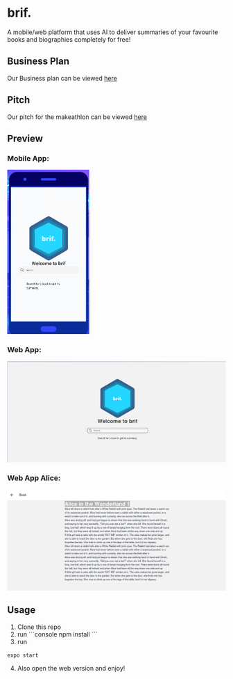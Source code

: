 # brif.

A mobile/web platform that uses AI to deliver summaries of your favourite books and biographies completely for free!

## Business Plan
Our Business plan can be viewed [here](./BusinessPlan.md)

## Pitch
Our pitch for the makeathlon can be viewed [here](./pitch.md)

## Preview

### Mobile App:
![Mobile App](./brif_mobile.png)

### Web App:
![Mobile App](./brif_web.png)

### Web App Alice:
![Mobile App](./brif_web_alice.png)

## Usage
1. Clone this repo
2. run
´´´console
npm install
´´´
3. run 
```console
expo start 
```
4.  Also open the web version and enjoy!

